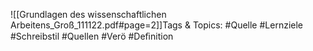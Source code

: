 
![[Grundlagen des wissenschaftlichen Arbeitens_Groß_111122.pdf#page=2]]Tags & Topics:
   #Quelle
   #Lernziele
   #Schreibstil
   #Quellen
   #Verö
   #Deﬁnition
